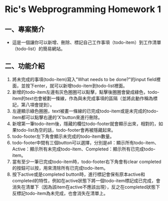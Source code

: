 # Ric's Webprogramming Homework 1
## 一、專案簡介
* 這是一個讓你可以新增、刪除、標記自己工作事項（todo-item）到工作清單（todo-list）的簡易網站。
## 二、功能介紹
1. 將未完成的事項(todo-item)寫入"What needs to be done?"的input field裡面，並按下enter，就可以新增todo-item到todo-list裡面。
2. 新增的todo-item左邊有灰色圈圈可以點擊，點擊後圈圈會變成綠色，todo-item的text也會被劃一條線，作為與未完成事項的區隔（並將此動作稱為標記，第八項會提到）。
3. 左邊顯示綠色圈圈，text被畫一條線的已完成todo-item或是未完成的todo-item都可以點擊右邊的'X'button來進行刪除。
4. 新增第一筆todo-item後，隱藏的欄位todo-footer就會顯示出來，相對的，如果todo-list為空的話，todo-footer會再被隱藏起來。
5. todo-footer左下角會顯示未完成的todo-item數量。
6. todo-footer中間有三個button可以選擇，分別是all：顯示所有todo-item、Active：顯示所有未完成todo-item、Completed：顯示所有已完成todo-item。
7. 當有至少一筆已完成todo-item時，todo-footer右下角會有clear completed的按鈕可以按，用來清除所有已完成todo-item。
8. 按下active或是completed button時，進行標記會保有原本active和completed的特性，例如在active狀態下將一個todo-item標記成已完成，會消失在清單下（因為該item在active不應該出現），反之在completed狀態下反標記todo-item為未完成，也會消失在清單上。

